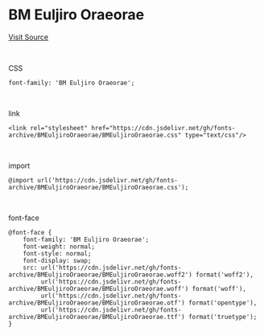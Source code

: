 # BM Euljiro Oraeorae

[Visit Source](https://www.woowahan.com/fonts)

&nbsp;

CSS

```
font-family: 'BM Euljiro Oraeorae';
```

&nbsp;

link

```
<link rel="stylesheet" href="https://cdn.jsdelivr.net/gh/fonts-archive/BMEuljiroOraeorae/BMEuljiroOraeorae.css" type="text/css"/>
```

&nbsp;

import

```
@import url('https://cdn.jsdelivr.net/gh/fonts-archive/BMEuljiroOraeorae/BMEuljiroOraeorae.css');
```

&nbsp;

font-face

```
@font-face {
    font-family: 'BM Euljiro Oraeorae';
    font-weight: normal;
    font-style: normal;
    font-display: swap;
    src: url('https://cdn.jsdelivr.net/gh/fonts-archive/BMEuljiroOraeorae/BMEuljiroOraeorae.woff2') format('woff2'),
         url('https://cdn.jsdelivr.net/gh/fonts-archive/BMEuljiroOraeorae/BMEuljiroOraeorae.woff') format('woff'),
         url('https://cdn.jsdelivr.net/gh/fonts-archive/BMEuljiroOraeorae/BMEuljiroOraeorae.otf') format('opentype'),
         url('https://cdn.jsdelivr.net/gh/fonts-archive/BMEuljiroOraeorae/BMEuljiroOraeorae.ttf') format('truetype');
}
```
